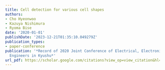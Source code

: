```yaml
---
title: Cell detection for various cell shapes
authors:
- Cho Hyeonwoo
- Kazuya Nishimura
- Ryoma Bise
date: '2020-01-01'
publishDate: '2023-12-21T01:35:10.049279Z'
publication_types:
- paper-conference
publication: '*Record of 2020 Joint Conference of Electrical, Electronics and Information
  Engineers in Kyushu*'
url_pdf: https://scholar.google.com/citations?view_op=view_citation&hl=ko&user=TiTWD9IAAAAJ&citation_for_view=TiTWD9IAAAAJ:2osOgNQ5qMEC
---
```


